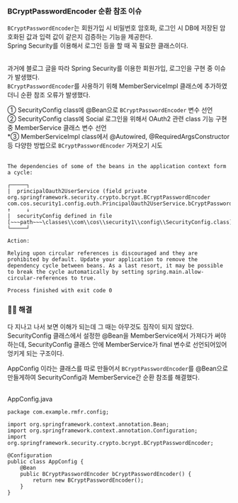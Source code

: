 ### BCryptPasswordEncoder 순환 참조 이슈

`BCryptPasswordEncoder`는 회원가입 시 비밀번호 암호화, 로그인 시 DB에 저장된 암호화된 값과 입력 값이 같은지 검증하는 기능을 제공한다.<br/>
Spring Security를 이용해서 로그인 등을 할 때 꼭 필요한 클래스이다.
<br/><br/>

과거에 블로그 글을 따라 Spring Security를 이용한 회원가입, 로그인을 구현 중 이슈가 발생했다.<br/>
`BCryptPasswordEncoder`를 사용하기 위해 MemberServiceImpl 클래스에 추가하였더니 순환 참조 오류가 발생했다.<br/>

① SecurityConfig class에 @Bean으로 `BCryptPasswordEncoder` 변수 선언<br/>
② SecurityConfig class에 Social 로그인을 위해서 OAuth2 관련 class 기능 구현 중 MemberService 클래스 변수 선언<br/>
\*③ MemberServiceImpl class에서 @Autowired, @RequiredArgsConstructor 등 다양한 방법으로 `BCryptPasswordEncoder` 가져오기 시도
<br/><br/>

```
The dependencies of some of the beans in the application context form a cycle:

┌─────┐
|  principalOauth2UserService (field private org.springframework.security.crypto.bcrypt.BCryptPasswordEncoder com.cos.security1.config.outh.PrincipalOauth2UserService.bCryptPasswordEncoder)
↑     ↓
|  securityConfig defined in file [~~~path~~~\classes\\com\\cos\\security1\\config\\SecurityConfig.class]
└─────┘

Action:

Relying upon circular references is discouraged and they are prohibited by default. Update your application to remove the dependency cycle between beans. As a last resort, it may be possible to break the cycle automatically by setting spring.main.allow-circular-references to true.

Process finished with exit code 0
```

### 🙆‍♂️ 해결

다 지나고 나서 보면 이해가 되는데 그 때는 아무것도 짐작이 되지 않았다.<br/>
SecurityConfig 클래스에서 설정한 @Bean을 MemberService에서 가져다가 써야하는데, SecurityConfig 클래스 안에 MemberService가 final 변수로 선언되어있어 엉키게 되는 구조이다.<br/>

AppConfig 이라는 클래스를 따로 만들어서 `BCryptPasswordEncoder`를 @Bean으로 만들게하여 SecurityConfig과 MemberService간 순환 참조를 해결했다.
<br/><br/>

AppConfig.java

```
package com.example.rmfr.config;

import org.springframework.context.annotation.Bean;
import org.springframework.context.annotation.Configuration;
import org.springframework.security.crypto.bcrypt.BCryptPasswordEncoder;

@Configuration
public class AppConfig {
    @Bean
    public BCryptPasswordEncoder bCryptPasswordEncoder() {
        return new BCryptPasswordEncoder();
    }
}

```

